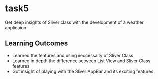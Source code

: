 # task5

Get deep insights of Sliver class with the development of a weather applicaion

## Learning Outcomes

- Learned the features and using neccessaity of Sliver Class
- Learned in depth the difference between List View and Sliver Class features
- Got insight of playing with the Sliver AppBar and its exciting features

